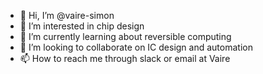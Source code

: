 - 👋 Hi, I’m @vaire-simon
- 👀 I’m interested in chip design
- 🌱 I’m currently learning about reversible computing
- 💞️ I’m looking to collaborate on IC design and automation
- 📫 How to reach me through slack or email at Vaire


<!---
vaire-simon/vaire-simon is a ✨ special ✨ repository because its `README.md` (this file) appears on your GitHub profile.
You can click the Preview link to take a look at your changes.
--->
